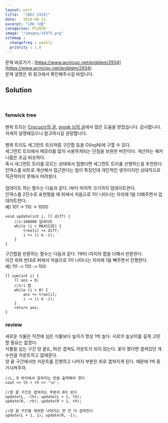 ```yaml
---
layout: post
title:  "[BOJ 2934]"
date:   2020-08-12
excerpt: "LRH 식물"
categories: PS2020
image: "/images/16975.png"
sitemap :
  changefreq : weekly
  priority : 1.0
---
```

문제 바로가기 : [https://www.acmicpc.net/problem/2934](https://www.acmicpc.net/problem/2934)<br>
문제 설명은 위 링크에서 확인해주시길 바랍니다.
<br>
## Solution
<script src="https://gist.github.com/yooniversal/81221f961c747236a729443cdf3c2455.js"></script><br>

### fenwick tree
펜윅 트리는 [Crocus님의 글](https://www.crocus.co.kr/666), [proqk 님의 글](https://foxtrotin.tistory.com/140)에서 많은 도움을 받았습니다. 감사합니다.<br>
자세히 설명돼있으니 참고하시길 권장합니다.<br>
<br>
펜윅 트리도 세그먼트 트리처럼 구간합 등을 O(logN)에 구할 수 있다.<br>
세그먼트 트리에서 메모리를 많이 사용하게되는 단점을 보완한 버전이다. 계산하는 매커니즘은 조금 비슷하다.<br>
혹시 세그먼트 트리를 모르는 상태에서 접했다면 세그먼트 트리를 선행하는걸 추천한다.<br>
인덱스를 비트로 계산해서 접근한다는 점이 특징인데 개인적인 생각이지만 상대적으로 직관적이지 못해서 어려웠다.<br>
<br>
업데이트 하는 함수는 다음과 같다. i부터 마지막 크기까지 업데이트한다.<br>
인덱스를 2진수로 표현했을 때 뒤에서 처음으로 1이 나타나는 자리에 1을 더해주면서 업데이트한다.<br>
예) 101 -> 110 -> 1000<br>
```
void update(int i, ll diff) {
    //i~100000 업데이트
    while (i < MAXSIZE) {
        tree[i] += diff;
        i += (i & -i);
    }
}
```
구간합을 반환하는 함수는 다음과 같다. 1부터 i까지의 합을 더해서 반환한다.<br>
이건 위와 반대로 뒤에서 처음으로 1이 나타나는 자리에 1을 빼주면서 진행한다.<br>
예) 111 -> 110 -> 100<br>
```
ll sum(int i) {
    ll ans = 0;
    //1~i 합
    while (i > 0) {
        ans += tree[i];
        i -= (i & -i);
    }
    return ans;
}
```

### review
새로운 식물은 직전에 심은 식물보다 높이가 항상 1씩 높다. 서로의 높낮이를 깊게 고민할 필요는 없겠다.<br>
식물을 심는 구간 양 끝(L, R)은 겹쳐도 카운트가 되지 않는다. 꽃이 폈다면 겹쳐있던 개수만큼 카운트하고 없애준다.<br>
양 끝 구간에서만 카운트를 진행하고 나머지 부분은 위로 겹쳐지게 된다. 때문에 1씩 증가시켜주자.<br>
```
//L, R 위치에서 겹쳐지는 만큼 출력해야 한다
cout << lh + rh << '\n';

//양 끝 구간은 겹쳐지는 부분이 0이 된다
update(L, -lh); update(L + 1, lh);
update(R, -rh); update(R + 1, rh);

//양 끝 구간을 제외한 나머지는 한 칸 더 겹쳐진다
update(L + 1, 1); update(R, -1);
```


<script src="https://utteranc.es/client.js"
        repo="yooniversal/blog-comments"
        issue-term="pathname"
        theme="github-light"
        crossorigin="anonymous"
        async>
</script>
